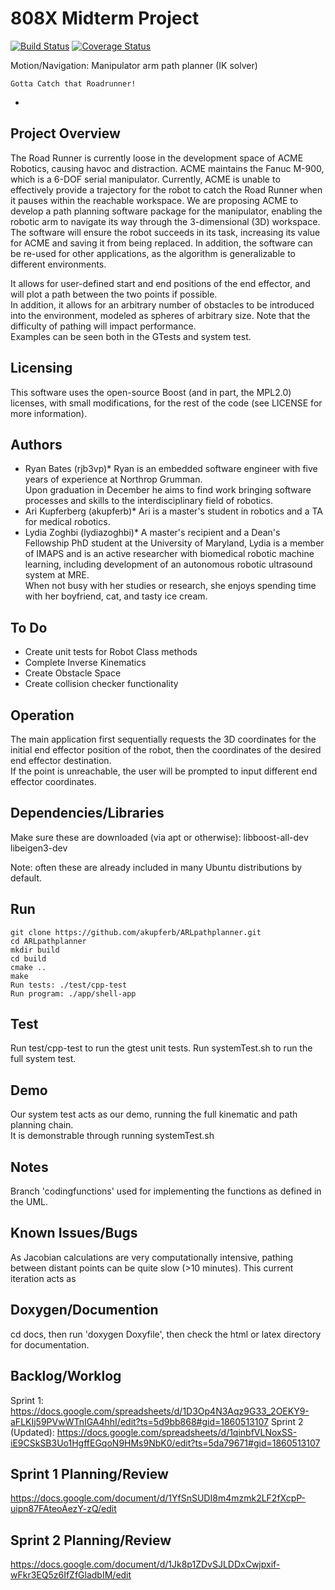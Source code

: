 # 808X Midterm Project
[![Build Status](https://travis-ci.org/akupferb/ARLpathplanner.svg?branch=master)](https://travis-ci.org/akupferb/ARLpathplanner)
[![Coverage Status](https://coveralls.io/repos/github/akupferb/ARLpathplanner/badge.svg?branch=master)](https://coveralls.io/github/akupferb/ARLpathplanner?branch=master)

Motion/Navigation: Manipulator arm path planner (IK solver)
```
Gotta Catch that Roadrunner!
```


-
## Project Overview

The Road Runner is currently loose in the development space
of ACME Robotics, causing havoc and distraction. ACME
maintains the Fanuc M-900, which is a
6-DOF serial manipulator. Currently, ACME is unable to
effectively provide a trajectory for the robot to catch the Road
Runner when it pauses within the reachable workspace. We are
proposing ACME to develop a path planning software package
for the manipulator, enabling the robotic arm to navigate its way
through the 3-dimensional (3D) workspace. The software will
ensure the robot succeeds in its task, increasing its value for
ACME and saving it from being replaced. In addition, the
software can be re-used for other applications, as the algorithm is
generalizable to different environments.

It allows for user-defined start and end positions of the end effector, 
and will plot a path between the two points if possible.  
In addition, it allows for an arbitrary number of obstacles to be introduced into the environment, 
modeled as spheres of arbitrary size.  Note that the difficulty of pathing will impact performance.  
Examples can be seen both in the GTests and system test. 


## Licensing

This software uses the open-source Boost (and in part, the  MPL2.0) licenses, with small modifications, for the rest of the code (see LICENSE for more information).

## Authors

* Ryan Bates (rjb3vp)*
Ryan is an embedded software engineer with five years of experience at Northrop Grumman.  
Upon graduation in December he aims to find work bringing software processes and skills to the interdisciplinary field of robotics.
* Ari Kupferberg (akupferb)*
Ari is a master's student in robotics and a TA for medical robotics.
* Lydia Zoghbi (lydiazoghbi)*
A master's recipient and a Dean's Fellowship PhD student at the University of Maryland, 
Lydia is a member of IMAPS and is an active researcher with biomedical robotic machine learning, 
including development of an autonomous robotic ultrasound system at MRE.  
When not busy with her studies or research, she enjoys spending time with her boyfriend, cat, and tasty ice cream.

## To Do
* Create unit tests for Robot Class methods
* Complete Inverse Kinematics
* Create Obstacle Space
* Create collision checker functionality

## Operation

The main application first sequentially requests the 3D coordinates 
for the initial end effector position of the robot, 
then the coordinates of the desired end effector destination.  
If the point is unreachable, the user will be prompted to input different end effector coordinates.

## Dependencies/Libraries

Make sure these are downloaded (via apt or otherwise):
  libboost-all-dev
  libeigen3-dev

Note: often these are already included in many Ubuntu distributions by default.

## Run
```
git clone https://github.com/akupferb/ARLpathplanner.git
cd ARLpathplanner
mkdir build
cd build
cmake ..
make
Run tests: ./test/cpp-test
Run program: ./app/shell-app
```

## Test

Run test/cpp-test to run the gtest unit tests.
Run systemTest.sh to run the full system test.

## Demo

Our system test acts as our demo, running the full kinematic and path planning chain.  
It is demonstrable through running systemTest.sh

## Notes

Branch 'codingfunctions' used for implementing the functions as defined in the UML.

## Known Issues/Bugs

As Jacobian calculations are very computationally intensive, pathing between distant points can be quite slow (>10 minutes).
This current iteration acts as 

## Doxygen/Documention

cd docs, then run 'doxygen Doxyfile', then check the html or latex directory for documentation.

## Backlog/Worklog

Sprint 1:
https://docs.google.com/spreadsheets/d/1D3Op4N3Aqz9G33_2OEKY9-aFLKIj59PVwWTnIGA4hhI/edit?ts=5d9bb868#gid=1860513107
Sprint 2 (Updated):
https://docs.google.com/spreadsheets/d/1qinbfVLNoxSS-iE9CSkSB3Uo1HgffEGqoN9HMs9NbK0/edit?ts=5da79671#gid=1860513107

## Sprint 1 Planning/Review

https://docs.google.com/document/d/1YfSnSUDI8m4mzmk2LF2fXcpP-uipn87FAteoAezY-zQ/edit

## Sprint 2 Planning/Review
https://docs.google.com/document/d/1Jk8p1ZDvSJLDDxCwjpxif-wFkr3EQ5z6IfZfGladbIM/edit
